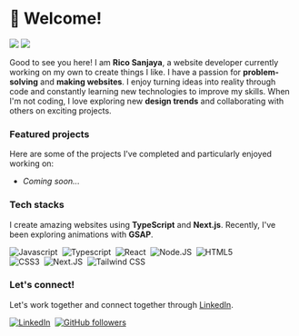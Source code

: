 <!-- References from profiles listed in https://github.com/abhisheknaiidu/awesome-github-profile-readme?tab=readme-ov-file especially Vinit Shahdeo's profile  -->

<h1>👋 Welcome!</h1>
<p>
  <a href="https://visitorbadge.io/status?path=ricosanjayaa%2Fricosanjayaa"><img src="https://api.visitorbadge.io/api/visitors?path=ricosanjayaa%2Fricosanjayaa&label=🌍 %20 Total%20Visitors&countColor=%23263759&style=flat&labelStyle=none" /></a>
  <a href="https://github.com/ricosanjayaa?tab=repositories"><img src="https://img.shields.io/github/stars/ricosanjayaa?style=flat&logo=github&label=Total%20Stars&color=teal"/></a>
</p>

Good to see you here! I am **Rico Sanjaya**, a website developer currently working on my own to create things I like. I have a passion for **problem-solving** and **making websites**. I enjoy turning ideas into reality through code and constantly learning new technologies to improve my skills. When I'm not coding, I love exploring new **design trends** and collaborating with others on exciting projects.


### Featured projects

Here are some of the projects I've completed and particularly enjoyed working on:
- *Coming soon...*

### Tech stacks

I create amazing websites using **TypeScript** and **Next.js**. Recently, I've been exploring animations with **GSAP**.

![Javascript](https://img.shields.io/badge/-Javascript-2f1a47?style=social&logo=javascript)&nbsp;
![Typescript](https://img.shields.io/badge/-Typescript-2f1a47?style=social&logo=typescript)&nbsp;
![React](https://img.shields.io/badge/-React-2f1a47?style=social&logo=react)&nbsp;
![Node.JS](https://img.shields.io/badge/-Node.JS-2f1a47?style=social&logo=node.js)&nbsp;
![HTML5](https://img.shields.io/badge/-HTML5-2f1a47?style=social&logo=html5)&nbsp;  
![CSS3](https://img.shields.io/badge/-CSS3-2f1a47?style=social&logo=css3&logoColor=039be5)&nbsp;
![Next.JS](https://img.shields.io/badge/-Next.JS-2f1a47?style=social&logo=next.js)&nbsp;
![Tailwind CSS](https://img.shields.io/badge/-Tailwind%20CSS-2f1a47?style=social&logo=tailwindcss)&nbsp;

### Let's connect!

Let's work together and connect together through [LinkedIn](https://www.linkedin.com/in/ricosanjaya/).

[![LinkedIn](https://img.shields.io/static/v1.svg?label=LinkedIn&message=ricosanjaya&logo=linkedin&style=flat&color=blue)](https://www.linkedin.com/in/ricosanjaya/)&nbsp;
[![GitHub followers](https://img.shields.io/github/followers/ricosanjayaa.svg?label=Follow%20@ricosanjayaa&style=social)](https://github.com/ricosanjayaa/)